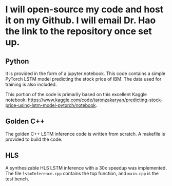 # **I will open-source my code and host it on my Github. I will email Dr. Hao the link to the repository once set up.**

## Python

It is provided in the form of a jupyter notebook. This code contains a simple PyTorch LSTM model predicting the stock price of IBM. The data used for training is also included.

This portion of the code is primarily based on this excellent Kaggle notebook: https://www.kaggle.com/code/taronzakaryan/predicting-stock-price-using-lstm-model-pytorch/notebook.

## Golden C++

The golden C++ LSTM inference code is written from scratch. A makefile is provided to build the code.

## HLS

A synthesizable HLS LSTM inference with a 30x speedup was implemented. The file ```lstmInference.cpp``` contains the top function, and ```main.cpp``` is the test bench.
